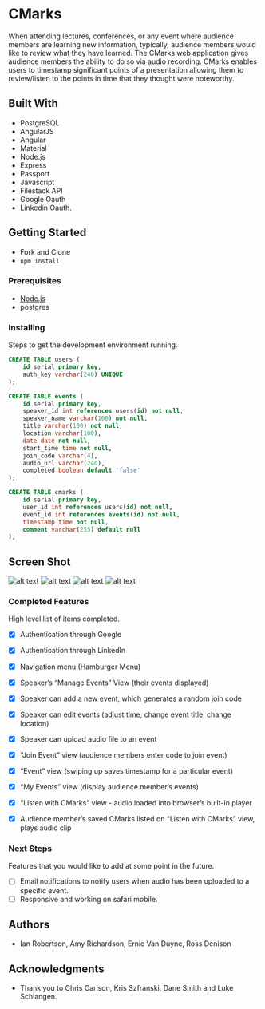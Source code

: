 # CMarks

When attending lectures, conferences, or any event where audience members are learning new information, typically, audience members would like to review what they have learned. The CMarks web application gives audience members the ability to do so via audio recording. CMarks enables users to timestamp significant points of a presentation allowing them to review/listen to the points in time that they thought were noteworthy. 

## Built With

- PostgreSQL 
- AngularJS 
- Angular 
- Material
- Node.js 
- Express 
- Passport 
- Javascript 
- Filestack API
- Google Oauth
- Linkedin Oauth.

## Getting Started

- Fork and Clone
- ```npm install```

### Prerequisites

- [Node.js](https://nodejs.org/en/)
- postgres


### Installing

Steps to get the development environment running.

```sql
CREATE TABLE users (
	id serial primary key,
	auth_key varchar(240) UNIQUE
);

CREATE TABLE events (
	id serial primary key,
	speaker_id int references users(id) not null,
	speaker_name varchar(100) not null,
	title varchar(100) not null,
	location varchar(100),
	date date not null,
	start_time time not null,
	join_code varchar(4),
	audio_url varchar(240),
	completed boolean default 'false'
);

CREATE TABLE cmarks (
	id serial primary key,
	user_id int references users(id) not null,
	event_id int references events(id) not null,
	timestamp time not null,
	comment varchar(255) default null
);
```

## Screen Shot

![alt text](https://github.com/ernievd/cmarks-app/blob/master/Screen%20Shot%202018-03-19%20at%207.38.30%20AM.png "Landing Page")
![alt text](https://github.com/ernievd/cmarks-app/blob/master/Screen%20Shot%202018-03-19%20at%207.38.41%20AM.png "Join Event Page")
![alt text](https://github.com/ernievd/cmarks-app/blob/master/Screen%20Shot%202018-03-19%20at%207.46.14%20AM.png "Manage Events Page")
![alt text](https://github.com/ernievd/cmarks-app/blob/master/Screen%20Shot%202018-03-19%20at%207.53.48%20AM.png "Events Page")

### Completed Features

High level list of items completed.

- [x] Authentication through Google
- [x] Authentication through LinkedIn
- [x] Navigation menu (Hamburger Menu)
- [x] Speaker’s “Manage Events” View (their events displayed)
- [x] Speaker can add a new event, which generates a random join code
- [x] Speaker can edit events (adjust time, change event title, change location)
- [x] Speaker can upload audio file to an event
- [x] “Join Event” view (audience members enter code to join event)
- [x] “Event” view (swiping up saves timestamp for a particular event)
- [x] “My Events” view (display audience member’s events)
- [x] “Listen with CMarks” view - audio loaded into browser’s built-in player
- [x] Audience member’s saved CMarks listed on “Listen with CMarks” view, plays audio clip





### Next Steps

Features that you would like to add at some point in the future.

- [ ] Email notifications to notify users when audio has been uploaded to a specific event.
- [ ] Responsive and working on safari mobile. 

## Authors

* Ian Robertson, Amy Richardson, Ernie Van Duyne, Ross Denison  


## Acknowledgments

* Thank you to Chris Carlson, Kris Szfranski, Dane Smith and Luke Schlangen.
